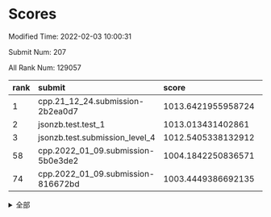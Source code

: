 # Scores

Modified Time: 2022-02-03 10:00:31

Submit Num: 207

All Rank Num: 129057

| rank |               submit               |       score        |       sigma        | pk_num |
| :--- | :--------------------------------- | :----------------- | :----------------- | :----- |
| 1    | cpp.21_12_24.submission-2b2ea0d7   | 1013.6421955958724 | 0.7980343192956568 | 2496   |
| 2    | jsonzb.test.test_1                 | 1013.013431402861  | 0.8417690666822065 | 2497   |
| 3    | jsonzb.test.submission_level_4     | 1012.5405338132912 | 0.7946203698639243 | 2485   |
| 58   | cpp.2022_01_09.submission-5b0e3de2 | 1004.1842250836571 | 0.7192864778346296 | 2495   |
| 74   | cpp.2022_01_09.submission-816672bd | 1003.4449386692135 | 0.7199026518709023 | 2494   |


<details>
<summary>全部</summary>

| rank |                 submit                 |       score        |       sigma        | pk_num |
| :--- | :------------------------------------- | :----------------- | :----------------- | :----- |
| 1    | cpp.21_12_24.submission-2b2ea0d7       | 1013.6421955958724 | 0.7980343192956568 | 2496   |
| 2    | jsonzb.test.test_1                     | 1013.013431402861  | 0.8417690666822065 | 2497   |
| 3    | jsonzb.test.submission_level_4         | 1012.5405338132912 | 0.7946203698639243 | 2485   |
| 4    | gobigger.level_3.submission_level_3_9  | 1012.006912322407  | 0.7698432371071307 | 2495   |
| 5    | gobigger.level_3.submission_level_3_18 | 1011.9485990212186 | 0.7521888089522675 | 2500   |
| 6    | gobigger.level_3.submission_level_3_33 | 1011.827772930207  | 0.7893150089032183 | 2495   |
| 7    | gobigger.level_3.submission_level_3_35 | 1011.7115418267375 | 0.7813054613130629 | 2494   |
| 8    | gobigger.level_3.submission_level_3_13 | 1011.5823255948121 | 0.7711433729115976 | 2496   |
| 9    | gobigger.level_3.submission_level_3_6  | 1011.133066989268  | 0.760846124877225  | 2489   |
| 10   | gobigger.level_3.submission_level_3_2  | 1010.8882444311554 | 0.7466706860373481 | 2495   |
| 11   | gobigger.level_3.submission_level_3_47 | 1010.8387088168139 | 0.7526461457105035 | 2499   |
| 12   | gobigger.level_3.submission_level_3_28 | 1010.7927135720222 | 0.8187043021325009 | 2495   |
| 13   | gobigger.level_3.submission_level_3_30 | 1010.7807499421502 | 0.7615491776964457 | 2497   |
| 14   | gobigger.level_3.submission_level_3_0  | 1010.5382358673422 | 0.7851349149047459 | 2490   |
| 15   | gobigger.level_3.submission_level_3_5  | 1010.4661610326692 | 0.7760167820018016 | 2494   |
| 16   | gobigger.level_3.submission_level_3_17 | 1010.3154204109243 | 0.7722125947564369 | 2496   |
| 17   | gobigger.level_3.submission_level_3_40 | 1010.3088366549964 | 0.774432971773314  | 2495   |
| 18   | gobigger.level_3.submission_level_3_16 | 1010.2851096086778 | 0.7628381791624006 | 2494   |
| 19   | gobigger.level_3.submission_level_3_29 | 1010.2610080860304 | 0.7757534948186651 | 2492   |
| 20   | gobigger.level_3.submission_level_3_4  | 1010.245742639357  | 0.77027398714633   | 2492   |
| 21   | gobigger.level_3.submission_level_3_20 | 1010.2202165857396 | 0.7388639893571693 | 2500   |
| 22   | gobigger.level_3.submission_level_3_1  | 1010.2079215012168 | 0.7745898660230981 | 2494   |
| 23   | gobigger.level_3.submission_level_3_15 | 1010.1810074967907 | 0.7611250254690681 | 2487   |
| 24   | gobigger.level_3.submission_level_3_10 | 1010.0964934595942 | 0.7583325585814644 | 2493   |
| 25   | gobigger.level_3.submission_level_3_19 | 1010.0921063443172 | 0.7715356958636211 | 2493   |
| 26   | gobigger.level_3.submission_level_3_45 | 1009.9072490386872 | 0.7315396671898059 | 2497   |
| 27   | gobigger.level_3.submission_level_3_25 | 1009.8289685985457 | 0.7622828820911062 | 2495   |
| 28   | gobigger.level_3.submission_level_3_36 | 1009.8236166021668 | 0.7447100210575327 | 2494   |
| 29   | gobigger.level_3.submission_level_3_21 | 1009.8040779769923 | 0.7633246849727033 | 2496   |
| 30   | gobigger.level_3.submission_level_3_39 | 1009.7953483794682 | 0.7512446671857773 | 2494   |
| 31   | gobigger.level_3.submission_level_3_31 | 1009.7893164395813 | 0.7597568379272795 | 2498   |
| 32   | gobigger.level_3.submission_level_3_26 | 1009.7869167162577 | 0.7756712602622643 | 2495   |
| 33   | gobigger.level_3.submission_level_3_7  | 1009.6030495163399 | 0.77740464491173   | 2493   |
| 34   | gobigger.level_3.submission_level_3_11 | 1009.5933294478235 | 0.7481130600342518 | 2487   |
| 35   | gobigger.level_3.submission_level_3_24 | 1009.5435064414867 | 0.7473487426204294 | 2490   |
| 36   | gobigger.level_3.submission_level_3_23 | 1009.5060812543934 | 0.7482917897130432 | 2494   |
| 37   | gobigger.level_3.submission_level_3_37 | 1009.504263832665  | 0.7588113026483947 | 2493   |
| 38   | gobigger.level_3.submission_level_3_44 | 1009.5037995307159 | 0.739861751995944  | 2491   |
| 39   | gobigger.level_3.submission_level_3_38 | 1009.482343610935  | 0.7567029889973079 | 2492   |
| 40   | gobigger.level_3.submission_level_3_14 | 1009.4768583166946 | 0.7583507615167282 | 2493   |
| 41   | gobigger.level_3.submission_level_3_41 | 1009.4356318851035 | 0.7533811673160078 | 2494   |
| 42   | gobigger.level_3.submission_level_3_8  | 1009.4166632712545 | 0.7397847674061854 | 2497   |
| 43   | gobigger.level_3.submission_level_3_32 | 1009.2710574247164 | 0.7617987975362043 | 2496   |
| 44   | gobigger.level_3.submission_level_3_46 | 1009.2060791856576 | 0.7366013989200837 | 2495   |
| 45   | gobigger.level_3.submission_level_3_34 | 1009.1493088556259 | 0.7649307697819685 | 2496   |
| 46   | gobigger.level_3.submission_level_3_42 | 1009.1012917680432 | 0.7447975787202339 | 2496   |
| 47   | gobigger.level_3.submission_level_3_49 | 1009.0757133819708 | 0.7524811169567208 | 2493   |
| 48   | gobigger.level_3.submission_level_3_22 | 1009.0124285988215 | 0.7380273111030046 | 2492   |
| 49   | gobigger.level_3.submission_level_3_48 | 1009.0004118755207 | 0.7358972010703646 | 2495   |
| 50   | gobigger.level_3.submission_level_3_27 | 1008.9549087441399 | 0.7451326246454633 | 2496   |
| 51   | gobigger.level_3.submission_level_3_3  | 1008.8621551055213 | 0.7480353552519857 | 2488   |
| 52   | gobigger.level_3.submission_level_3_43 | 1008.8599283698608 | 0.7499090366556317 | 2499   |
| 53   | gobigger.level_3.submission_level_3_12 | 1008.5406742447856 | 0.7293928819271512 | 2489   |
| 54   | gobigger.level_1.submission_level_1_5  | 1004.796870562268  | 0.7336634782523757 | 2497   |
| 55   | gobigger.level_1.submission_level_1_32 | 1004.5499979902836 | 0.7163090399376193 | 2492   |
| 56   | gobigger.level_1.submission_level_1_7  | 1004.4376020053073 | 0.7215567874528828 | 2490   |
| 57   | gobigger.level_1.submission_level_1_9  | 1004.3327512648609 | 0.7158001945438471 | 2495   |
| 58   | cpp.2022_01_09.submission-5b0e3de2     | 1004.1842250836571 | 0.7192864778346296 | 2495   |
| 59   | gobigger.level_1.submission_level_1_47 | 1004.1377486879289 | 0.7232394669276172 | 2494   |
| 60   | gobigger.level_1.submission_level_1_13 | 1004.012266973537  | 0.7085988461560266 | 2493   |
| 61   | gobigger.level_1.submission_level_1_0  | 1003.9115480316891 | 0.7208556908315888 | 2491   |
| 62   | gobigger.level_1.submission_level_1_37 | 1003.9087451532624 | 0.721578355078094  | 2490   |
| 63   | gobigger.level_1.submission_level_1_16 | 1003.8078956842288 | 0.7283594611675508 | 2494   |
| 64   | gobigger.level_1.submission_level_1_45 | 1003.7360706322974 | 0.7164541964716502 | 2491   |
| 65   | gobigger.level_1.submission_level_1_49 | 1003.7154463922648 | 0.7148141173540739 | 2494   |
| 66   | gobigger.level_1.submission_level_1_39 | 1003.6991304321282 | 0.7218920930167617 | 2491   |
| 67   | gobigger.level_1.submission_level_1_48 | 1003.6869299020922 | 0.7171096083291957 | 2496   |
| 68   | gobigger.level_1.submission_level_1_42 | 1003.6742901877901 | 0.7235217383745689 | 2487   |
| 69   | gobigger.level_1.submission_level_1_21 | 1003.5862551842088 | 0.7172134477237341 | 2496   |
| 70   | gobigger.level_1.submission_level_1_41 | 1003.5656625074575 | 0.7196550241271538 | 2495   |
| 71   | gobigger.level_1.submission_level_1_29 | 1003.5607345766772 | 0.7150979596077872 | 2494   |
| 72   | gobigger.level_1.submission_level_1_4  | 1003.5468950675419 | 0.7194873840354448 | 2490   |
| 73   | gobigger.level_1.submission_level_1_15 | 1003.4520625707991 | 0.7102738149668012 | 2497   |
| 74   | cpp.2022_01_09.submission-816672bd     | 1003.4449386692135 | 0.7199026518709023 | 2494   |
| 75   | gobigger.level_1.submission_level_1_1  | 1003.4355782265548 | 0.7173664197876108 | 2493   |
| 76   | gobigger.level_1.submission_level_1_30 | 1003.4219844929967 | 0.7175014671782406 | 2497   |
| 77   | gobigger.level_1.submission_level_1_18 | 1003.3767917845421 | 0.7084492802105129 | 2490   |
| 78   | gobigger.level_1.submission_level_1_22 | 1003.3631075416812 | 0.7256458989891524 | 2494   |
| 79   | gobigger.level_1.submission_level_1_31 | 1003.3566950728716 | 0.7034691592367618 | 2495   |
| 80   | gobigger.level_1.submission_level_1_26 | 1003.2785482094175 | 0.7079698709410577 | 2494   |
| 81   | gobigger.level_1.submission_level_1_10 | 1003.2699402471125 | 0.7203768247604253 | 2495   |
| 82   | gobigger.level_1.submission_level_1_44 | 1003.1679436283994 | 0.7232991332304787 | 2493   |
| 83   | gobigger.level_1.submission_level_1_34 | 1003.1407106702884 | 0.710460852442623  | 2492   |
| 84   | gobigger.level_1.submission_level_1_35 | 1003.1093549175393 | 0.7156610174994953 | 2493   |
| 85   | gobigger.level_1.submission_level_1_24 | 1003.1011025388167 | 0.7130200707442995 | 2499   |
| 86   | gobigger.level_1.submission_level_1_38 | 1003.0794416148004 | 0.7146453816092381 | 2489   |
| 87   | gobigger.level_1.submission_level_1_28 | 1003.0758926481025 | 0.7088068308395991 | 2494   |
| 88   | gobigger.level_1.submission_level_1_12 | 1003.0714711121182 | 0.7042843501027821 | 2494   |
| 89   | gobigger.level_1.submission_level_1_3  | 1003.0573902483828 | 0.7076469580444309 | 2492   |
| 90   | gobigger.level_1.submission_level_1_14 | 1003.0481749326436 | 0.7219266659233583 | 2493   |
| 91   | gobigger.level_1.submission_level_1_8  | 1002.9237732042551 | 0.7125829060602192 | 2493   |
| 92   | gobigger.level_1.submission_level_1_6  | 1002.8650586290514 | 0.7134114625670009 | 2492   |
| 93   | gobigger.level_1.submission_level_1_46 | 1002.7665287850025 | 0.7243600430059001 | 2496   |
| 94   | gobigger.level_1.submission_level_1_17 | 1002.7362610132502 | 0.7238067537582167 | 2499   |
| 95   | gobigger.level_1.submission_level_1_43 | 1002.7276756863204 | 0.7169976167222932 | 2495   |
| 96   | gobigger.level_1.submission_level_1_11 | 1002.6835413092195 | 0.7089744669583423 | 2496   |
| 97   | gobigger.level_1.submission_level_1_2  | 1002.6777133479645 | 0.7061873125323359 | 2496   |
| 98   | gobigger.level_1.submission_level_1_19 | 1002.6581204699751 | 0.7168326996039152 | 2492   |
| 99   | gobigger.level_1.submission_level_1_40 | 1002.525533487073  | 0.7150519084499883 | 2498   |
| 100  | gobigger.level_1.submission_level_1_36 | 1002.5047088859995 | 0.7140959423728823 | 2489   |
| 101  | gobigger.level_1.submission_level_1_23 | 1002.2785412310377 | 0.7148771101385929 | 2490   |
| 102  | gobigger.level_1.submission_level_1_20 | 1002.2385216621113 | 0.7169707014031453 | 2497   |
| 103  | gobigger.level_1.submission_level_1_27 | 1002.0713245285755 | 0.71507337768205   | 2494   |
| 104  | gobigger.level_1.submission_level_1_25 | 1001.5737439957185 | 0.710780430647764  | 2496   |
| 105  | gobigger.level_1.submission_level_1_33 | 1001.376376417603  | 0.7195230679442209 | 2492   |
| 106  | gobigger.random.submission_random_5    | 997.4912731105948  | 0.7122160049418669 | 2496   |
| 107  | gobigger.random.submission_random_12   | 997.2636068820789  | 0.7111485489300579 | 2497   |
| 108  | gobigger.random.submission_random_30   | 997.0570750532554  | 0.7069298637944158 | 2497   |
| 109  | gobigger.random.submission_random_33   | 996.7479056264191  | 0.7094428788605788 | 2495   |
| 110  | gobigger.random.submission_random_21   | 996.6258217983777  | 0.7049911488327023 | 2492   |
| 111  | gobigger.random.submission_random_8    | 996.5147458463242  | 0.7135159503150564 | 2494   |
| 112  | gobigger.random.submission_random_36   | 996.4976915782559  | 0.7136251240767141 | 2498   |
| 113  | gobigger.random.submission_random_10   | 996.4504804045816  | 0.7094164862560284 | 2493   |
| 114  | gobigger.random.submission_random_18   | 996.4435962063268  | 0.7036630992969403 | 2491   |
| 115  | gobigger.random.submission_random_32   | 996.4164868253214  | 0.7081994353043299 | 2495   |
| 116  | gobigger.random.submission_random_46   | 996.3847875886948  | 0.7230440300299315 | 2494   |
| 117  | gobigger.random.submission_random_4    | 996.2362838804083  | 0.7099052678088849 | 2498   |
| 118  | gobigger.random.submission_random_48   | 996.2316130005355  | 0.7189886724199879 | 2493   |
| 119  | gobigger.random.submission_random_24   | 996.2240485508994  | 0.7161926547347085 | 2497   |
| 120  | gobigger.random.submission_random_41   | 996.2203797134963  | 0.7119535636135776 | 2493   |
| 121  | gobigger.random.submission_random_27   | 996.2190976749133  | 0.7107207383992484 | 2495   |
| 122  | gobigger.random.submission_random_25   | 996.1872636238718  | 0.7081549911073575 | 2496   |
| 123  | gobigger.random.submission_random_31   | 996.1568372767733  | 0.7358109549742358 | 2491   |
| 124  | gobigger.random.submission_random_7    | 996.0606991522405  | 0.713012156383703  | 2496   |
| 125  | gobigger.random.submission_random_34   | 996.0141738514068  | 0.7147949125486908 | 2498   |
| 126  | gobigger.random.submission_random_49   | 995.9838397028228  | 0.706946363975264  | 2492   |
| 127  | gobigger.random.submission_random_35   | 995.9546345203968  | 0.7226326010368065 | 2496   |
| 128  | gobigger.random.submission_random_22   | 995.9504487799969  | 0.7083567248227799 | 2496   |
| 129  | gobigger.random.submission_random_19   | 995.9330168244732  | 0.708438374148795  | 2493   |
| 130  | gobigger.random.submission_random_29   | 995.863524465428   | 0.702293868366732  | 2500   |
| 131  | gobigger.random.submission_random_17   | 995.8291413628608  | 0.6973922890984059 | 2495   |
| 132  | gobigger.random.submission_random_9    | 995.7738830674945  | 0.7123747179995709 | 2485   |
| 133  | gobigger.random.submission_random_47   | 995.7614247086071  | 0.7340630963725486 | 2494   |
| 134  | gobigger.random.submission_random_37   | 995.7205209738215  | 0.6989320146431536 | 2493   |
| 135  | gobigger.random.submission_random_6    | 995.7196097526338  | 0.7139135789329846 | 2498   |
| 136  | gobigger.random.submission_random_38   | 995.6939738272371  | 0.7208858821768479 | 2493   |
| 137  | gobigger.random.submission_random_14   | 995.6919572033645  | 0.7200480365277969 | 2499   |
| 138  | gobigger.random.submission_random_26   | 995.6670008880718  | 0.7072489573033665 | 2493   |
| 139  | gobigger.random.submission_random_20   | 995.6420292253378  | 0.7079926071983833 | 2491   |
| 140  | gobigger.random.submission_random_15   | 995.6357958840981  | 0.713779223941783  | 2497   |
| 141  | gobigger.random.submission_random_13   | 995.4590167250071  | 0.7035712105181804 | 2498   |
| 142  | gobigger.random.submission_random_28   | 995.4523504778007  | 0.7141625452106135 | 2494   |
| 143  | gobigger.random.submission_random_42   | 995.4331637400103  | 0.7124064191155    | 2493   |
| 144  | gobigger.random.submission_random_40   | 995.4059262548415  | 0.7116811534149738 | 2494   |
| 145  | gobigger.random.submission_random_23   | 995.3281686080243  | 0.7134220188430944 | 2495   |
| 146  | gobigger.random.submission_random_1    | 995.2958103823615  | 0.7325198320190447 | 2492   |
| 147  | gobigger.random.submission_random_45   | 995.2928721339567  | 0.7058573577702054 | 2492   |
| 148  | gobigger.random.submission_random_0    | 995.2738724309288  | 0.7186348671625299 | 2493   |
| 149  | gobigger.random.submission_random_39   | 995.205559357584   | 0.7131461876576682 | 2497   |
| 150  | gobigger.random.submission_random_44   | 995.1435512661635  | 0.7119079959326842 | 2492   |
| 151  | gobigger.random.submission_random_2    | 995.1020285219295  | 0.7229637993135833 | 2491   |
| 152  | gobigger.random.submission_random_3    | 995.0944522921485  | 0.7184487469125038 | 2497   |
| 153  | gobigger.random.submission_random_16   | 994.8919347454248  | 0.720397725465958  | 2490   |
| 154  | gobigger.random.submission_random_43   | 994.8894772300138  | 0.7057744996609957 | 2495   |
| 155  | gobigger.random.submission_random_11   | 994.881407879993   | 0.7220914068315358 | 2498   |
| 156  | gobigger.level_2.submission_level_2_18 | 994.1501926195973  | 0.7268859110899059 | 2493   |
| 157  | gobigger.level_2.submission_level_2_1  | 994.0411061076403  | 0.7159798039841421 | 2493   |
| 158  | gobigger.level_2.submission_level_2_20 | 993.4937100170698  | 0.7279308430600063 | 2498   |
| 159  | gobigger.level_2.submission_level_2_31 | 993.4311727548495  | 0.7206802438207335 | 2496   |
| 160  | gobigger.level_2.submission_level_2_5  | 993.4108833946293  | 0.7363232626283086 | 2490   |
| 161  | gobigger.level_2.submission_level_2_36 | 993.3259105626983  | 0.7257892518939071 | 2490   |
| 162  | gobigger.level_2.submission_level_2_35 | 993.1680416809338  | 0.7465891906540842 | 2492   |
| 163  | gobigger.level_2.submission_level_2_2  | 992.8845104428359  | 0.7424899628766743 | 2491   |
| 164  | gobigger.level_2.submission_level_2_30 | 992.873029650684   | 0.7387479541792348 | 2494   |
| 165  | gobigger.level_2.submission_level_2_34 | 992.8184814162147  | 0.7198550719595787 | 2491   |
| 166  | gobigger.level_2.submission_level_2_44 | 992.7594923516252  | 0.7534961125718628 | 2495   |
| 167  | gobigger.level_2.submission_level_2_29 | 992.5951895861313  | 0.7439045138198729 | 2494   |
| 168  | gobigger.level_2.submission_level_2_0  | 992.5868724545977  | 0.7511221768475049 | 2490   |
| 169  | gobigger.level_2.submission_level_2_37 | 992.5450151661769  | 0.7336001803004081 | 2489   |
| 170  | gobigger.level_2.submission_level_2_13 | 992.497571930047   | 0.7305852871653513 | 2495   |
| 171  | gobigger.level_2.submission_level_2_43 | 992.388045402577   | 0.7373450136275949 | 2493   |
| 172  | gobigger.level_2.submission_level_2_9  | 992.3683377932643  | 0.730959588928108  | 2493   |
| 173  | gobigger.level_2.submission_level_2_24 | 992.3575281644099  | 0.7554832685729975 | 2501   |
| 174  | gobigger.level_2.submission_level_2_8  | 992.3296237174876  | 0.7366679967997797 | 2495   |
| 175  | gobigger.level_2.submission_level_2_23 | 992.3185379132046  | 0.7511144223007581 | 2496   |
| 176  | gobigger.level_2.submission_level_2_45 | 992.2595074037196  | 0.7379425571512952 | 2493   |
| 177  | gobigger.level_2.submission_level_2_33 | 992.2567521139932  | 0.7457936248944136 | 2491   |
| 178  | gobigger.level_2.submission_level_2_41 | 992.2222740727325  | 0.7293687249219215 | 2495   |
| 179  | gobigger.level_2.submission_level_2_17 | 992.1310999840397  | 0.7357341807436136 | 2495   |
| 180  | gobigger.level_2.submission_level_2_19 | 992.1291535278436  | 0.7326784594381275 | 2492   |
| 181  | gobigger.level_2.submission_level_2_49 | 992.039370516781   | 0.7605796702407002 | 2488   |
| 182  | gobigger.level_2.submission_level_2_46 | 992.0351871063024  | 0.7622596265674084 | 2501   |
| 183  | gobigger.level_2.submission_level_2_48 | 991.98950273756    | 0.7531360663401969 | 2495   |
| 184  | gobigger.level_2.submission_level_2_6  | 991.8845720434894  | 0.7331821939343652 | 2493   |
| 185  | gobigger.level_2.submission_level_2_22 | 991.8715955690947  | 0.7611829624285421 | 2492   |
| 186  | gobigger.level_2.submission_level_2_39 | 991.8405651606869  | 0.7393877272262842 | 2490   |
| 187  | gobigger.level_2.submission_level_2_11 | 991.8279072731851  | 0.7522757595621974 | 2496   |
| 188  | gobigger.level_2.submission_level_2_25 | 991.7576722663184  | 0.7436417414920539 | 2493   |
| 189  | gobigger.level_2.submission_level_2_3  | 991.7507487881375  | 0.7337478916384157 | 2496   |
| 190  | gobigger.level_2.submission_level_2_14 | 991.6653250977344  | 0.7517538753632557 | 2493   |
| 191  | gobigger.level_2.submission_level_2_28 | 991.591966845646   | 0.7610154484508381 | 2493   |
| 192  | gobigger.level_2.submission_level_2_40 | 991.5210800322395  | 0.7511809443973843 | 2493   |
| 193  | gobigger.level_2.submission_level_2_7  | 991.4910478525856  | 0.7546538652841224 | 2495   |
| 194  | gobigger.level_2.submission_level_2_16 | 991.4539119122729  | 0.7612763952024445 | 2490   |
| 195  | gobigger.level_2.submission_level_2_27 | 991.2798987110438  | 0.748636589589757  | 2493   |
| 196  | gobigger.level_2.submission_level_2_15 | 991.1469324505362  | 0.7619891024400524 | 2495   |
| 197  | gobigger.level_2.submission_level_2_4  | 990.956685584906   | 0.7426391458302513 | 2486   |
| 198  | gobigger.level_2.submission_level_2_26 | 990.954939656959   | 0.7645209254046487 | 2498   |
| 199  | gobigger.level_2.submission_level_2_42 | 990.8891651587346  | 0.7488612991342356 | 2488   |
| 200  | gobigger.level_2.submission_level_2_47 | 990.8722724884132  | 0.7604465946844232 | 2493   |
| 201  | gobigger.level_2.submission_level_2_21 | 990.8176179806209  | 0.7413559250851429 | 2492   |
| 202  | gobigger.level_2.submission_level_2_38 | 990.7993492390989  | 0.7728258826447677 | 2495   |
| 203  | gobigger.level_2.submission_level_2_10 | 990.5731688992801  | 0.7593572677374337 | 2497   |
| 204  | gobigger.level_2.submission_level_2_12 | 990.50300920167    | 0.7794703993038024 | 2490   |
| 205  | gobigger.level_2.submission_level_2_32 | 990.4971737628615  | 0.7605424052549397 | 2492   |
| 206  | gobigger.none.submission_none_1        | 975.6768535148839  | 1.50154011105068   | 2498   |
| 207  | gobigger.none.submission_none_0        | 975.5832907861437  | 1.4962908135680584 | 2497   |

</details>